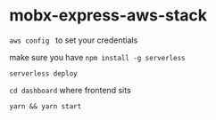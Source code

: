 # mobx-express-aws-stack

`aws config ` to set your credentials

make sure you have `npm install -g serverless`

`serverless deploy`

`cd dashboard` where frontend sits 

`yarn && yarn start`
